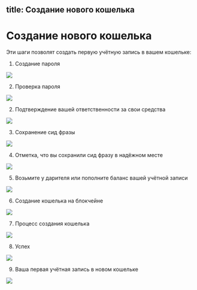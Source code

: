 title: Создание нового кошелька
---

# Создание нового кошелька

Эти шаги позволят создать первую учётную запись в вашем кошельке:

1. Создание пароля

<img src="/images/first_run_create/first_run_wallet_create_2.png">

2. Проверка пароля

<img src="/images/first_run_create/first_run_wallet_create_3.png">

2. Подтверждение вашей ответственности за свои средства

<img src="/images/first_run_create/first_run_wallet_create_4.png">

3. Сохранение сид фразы

<img src="/images/first_run_create/first_run_wallet_create_5.png">

4. Отметка, что вы сохранили сид фразу в надёжном месте

<img src="/images/first_run_create/first_run_wallet_create_6.png">

5. Возьмите у дарителя или пополните баланс вашей учётной записи

<img src="/images/first_run_create/first_run_wallet_create_7.png">

6. Создание кошелька на блокчейне

<img src="/images/first_run_create/first_run_wallet_create_8.png">

7. Процесс создания кошелька

<img src="/images/first_run_create/first_run_wallet_create_9.png">

8. Успех

<img src="/images/first_run_create/first_run_wallet_create_10.png">

9. Ваша первая учётная запись в новом кошельке

<img src="/images/first_run_create/first_run_wallet_create_11.png">
